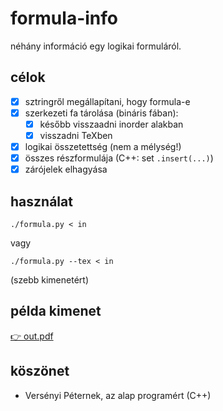 # formula-info

néhány információ egy logikai formuláról.

## célok

- [x] sztringről megállapítani, hogy formula-e
- [x] szerkezeti fa tárolása (bináris fában):
    - [x] később visszaadni inorder alakban
    - [x] visszadni TeXben
- [x] logikai összetettség (nem a mélység!)
- [x] összes részformulája (C++: set `.insert(...)`)
- [x] zárójelek elhagyása

## használat

```
./formula.py < in
```

vagy

```
./formula.py --tex < in
```

(szebb kimenetért)

## példa kimenet

[👉 out.pdf](./out.pdf)

## köszönet

- Versényi Péternek, az alap programért (C++)
